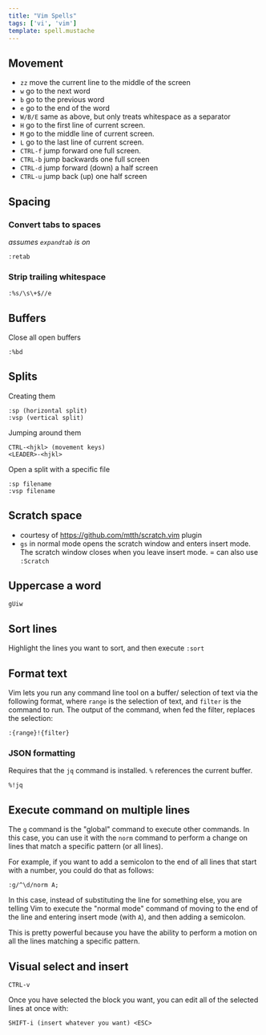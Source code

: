 ```yaml
---
title: "Vim Spells"
tags: ['vi', 'vim']
template: spell.mustache
---
```



## Movement
- `zz` move the current line to the middle of the screen
- `w` go to the next word
- `b` go to the previous word
- `e` go to the end of the word
- `W/B/E` same as above, but only treats whitespace as a separator
- `H` go to the first line of current screen.
- `M` go to the middle line of current screen.
- `L` go to the last line of current screen.
- `CTRL-f` jump forward one full screen.
- `CTRL-b` jump backwards one full screen
- `CTRL-d` jump forward (down) a half screen
- `CTRL-u` jump back (up) one half screen

## Spacing

### Convert tabs to spaces
*assumes `expandtab` is on*

```vim
:retab
```

### Strip trailing whitespace
```vim
:%s/\s\+$//e
```

## Buffers

Close all open buffers
```vim
:%bd
```

## Splits

Creating them
```vim
:sp (horizontal split)
:vsp (vertical split)
```

Jumping around them
```vim
CTRL-<hjkl> (movement keys)
<LEADER>-<hjkl>
```

Open a split with a specific file
```vim
:sp filename
:vsp filename
```

## Scratch space

- courtesy of https://github.com/mtth/scratch.vim plugin
- `gs` in normal mode opens the scratch window and enters insert mode. The scratch window closes when you leave insert mode.
= can also use `:Scratch`

## Uppercase a word
```vim
gUiw
```

## Sort lines
Highlight the lines you want to sort, and then execute `:sort`

## Format text
Vim lets you run any command line tool on a buffer/ selection of text via the following format, where `range` is the selection of text, and `filter` is the command to run. The output of the command, when fed the filter, replaces the selection:

```vim
:{range}!{filter}
```

### JSON formatting
Requires that the `jq` command is installed. `%` references the current buffer.
```vim
%!jq
```

## Execute command on multiple lines

The `g` command is the "global" command to execute other commands. In this case, you can use it with the `norm` command to perform a change on lines that match a specific pattern (or all lines).

For example, if you want to add a semicolon to the end of all lines that start with a number, you could do that as follows:
```vim
:g/^\d/norm A;
```
In this case, instead of substituting the line for something else, you are telling Vim to execute the "normal mode" command of moving to the end of the line and entering insert mode (with `A`), and then adding a semicolon.

This is pretty powerful because you have the ability to perform a motion on all the lines matching a specific pattern.

## Visual select and insert

```vim
CTRL-v
```

Once you have selected the block you want, you can edit all of the selected lines at once with:

```vim
SHIFT-i (insert whatever you want) <ESC>
```


